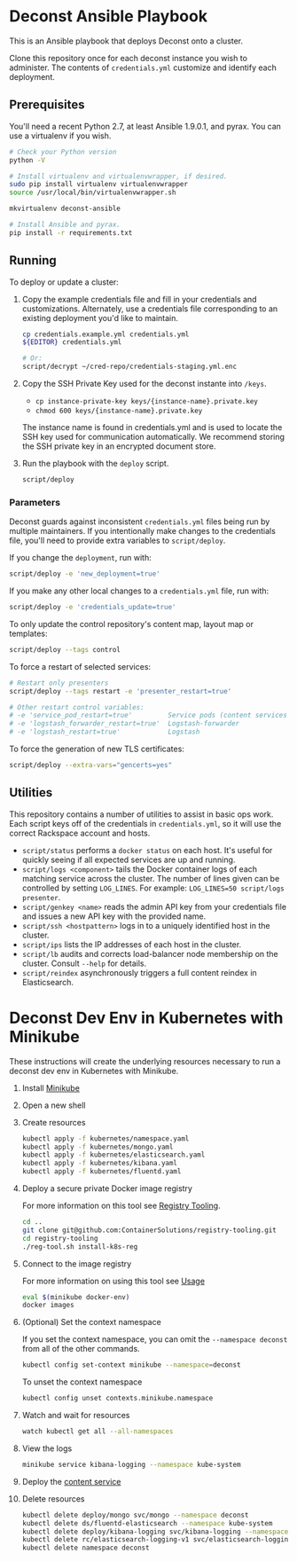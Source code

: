 # Deconst Ansible Playbook

This is an Ansible playbook that deploys Deconst onto a cluster.

Clone this repository once for each deconst instance you wish to administer. The contents of `credentials.yml` customize and identify each deployment.

## Prerequisites

You'll need a recent Python 2.7, at least Ansible 1.9.0.1, and pyrax. You can use a virtualenv if you wish.

```bash
# Check your Python version
python -V

# Install virtualenv and virtualenvwrapper, if desired.
sudo pip install virtualenv virtualenvwrapper
source /usr/local/bin/virtualenvwrapper.sh

mkvirtualenv deconst-ansible

# Install Ansible and pyrax.
pip install -r requirements.txt
```

## Running

To deploy or update a cluster:

 1. Copy the example credentials file and fill in your credentials and customizations. Alternately, use a credentials file corresponding to an existing deployment you'd like to maintain.

    ```bash
    cp credentials.example.yml credentials.yml
    ${EDITOR} credentials.yml

    # Or:
    script/decrypt ~/cred-repo/credentials-staging.yml.enc
    ```

 2. Copy the SSH Private Key used for the deconst instante into `/keys`.
    - `cp instance-private-key keys/{instance-name}.private.key`
    - `chmod 600 keys/{instance-name}.private.key`

    The instance name is found in credentials.yml and is used to locate the SSH key used for communication automatically. We recommend storing the SSH private key in an encrypted document store.

 3. Run the playbook with the `deploy` script.

    ```bash
    script/deploy
    ```

### Parameters

Deconst guards against inconsistent `credentials.yml` files being run by multiple maintainers. If you intentionally make changes to the credentials file, you'll need to provide extra variables to `script/deploy`.

If you change the `deployment`, run with:

```bash
script/deploy -e 'new_deployment=true'
```

If you make any other local changes to a `credentials.yml` file, run with:

```bash
script/deploy -e 'credentials_update=true'
```

To only update the control repository's content map, layout map or templates:

```bash
script/deploy --tags control
```

To force a restart of selected services:

```bash
# Restart only presenters
script/deploy --tags restart -e 'presenter_restart=true'

# Other restart control variables:
# -e 'service_pod_restart=true'         Service pods (content services and presenter)
# -e 'logstash_forwarder_restart=true'  Logstash-forwarder
# -e 'logstash_restart=true'            Logstash
```

To force the generation of new TLS certificates:

```bash
script/deploy --extra-vars="gencerts=yes"
```

## Utilities

This repository contains a number of utilities to assist in basic ops work. Each script keys off of the credentials in `credentials.yml`, so it will use the correct Rackspace account and hosts.

 * `script/status` performs a `docker status` on each host. It's useful for quickly seeing if all expected services are up and running.
 * `script/logs <component>` tails the Docker container logs of each matching service across the cluster. The number of lines given can be controlled by setting `LOG_LINES`. For example: `LOG_LINES=50 script/logs presenter`.
 * `script/genkey <name>` reads the admin API key from your credentials file and issues a new API key with the provided name.
 * `script/ssh <hostpattern>` logs in to a uniquely identified host in the cluster.
 * `script/ips` lists the IP addresses of each host in the cluster.
 * `script/lb` audits and corrects load-balancer node membership on the cluster. Consult `--help` for details.
 * `script/reindex` asynchronously triggers a full content reindex in Elasticsearch.

# Deconst Dev Env in Kubernetes with Minikube

These instructions will create the underlying resources necessary to run a deconst dev env in Kubernetes with Minikube.

1. Install [Minikube](https://kubernetes.io/docs/getting-started-guides/minikube/)

1. Open a new shell

1. Create resources

    ```bash
    kubectl apply -f kubernetes/namespace.yaml
    kubectl apply -f kubernetes/mongo.yaml
    kubectl apply -f kubernetes/elasticsearch.yaml
    kubectl apply -f kubernetes/kibana.yaml
    kubectl apply -f kubernetes/fluentd.yaml
    ```

1. Deploy a secure private Docker image registry

    For more information on this tool see [Registry Tooling](https://github.com/ContainerSolutions/registry-tooling).

    ```bash
    cd ..
    git clone git@github.com:ContainerSolutions/registry-tooling.git
    cd registry-tooling
    ./reg-tool.sh install-k8s-reg
    ```

1. Connect to the image registry

    For more information on using this tool see [Usage](https://github.com/ContainerSolutions/registry-tooling#usage)

    ```bash
    eval $(minikube docker-env)
    docker images
    ```

1. (Optional) Set the context namespace

    If you set the context namespace, you can omit the `--namespace deconst` from all of the other commands.

    ```bash
    kubectl config set-context minikube --namespace=deconst
    ```

    To unset the context namespace

    ```bash
    kubectl config unset contexts.minikube.namespace
    ```

1. Watch and wait for resources

    ```bash
    watch kubectl get all --all-namespaces
    ```

1. View the logs

    ```bash
    minikube service kibana-logging --namespace kube-system
    ```

1. Deploy the [content service](https://github.com/deconst/content-service#deconst-dev-env-in-kubernetes-with-minikube)

1. Delete resources

    ```bash
    kubectl delete deploy/mongo svc/mongo --namespace deconst
    kubectl delete ds/fluentd-elasticsearch --namespace kube-system
    kubectl delete deploy/kibana-logging svc/kibana-logging --namespace kube-system
    kubectl delete rc/elasticsearch-logging-v1 svc/elasticsearch-logging --namespace kube-system
    kubectl delete namespace deconst
    ```
